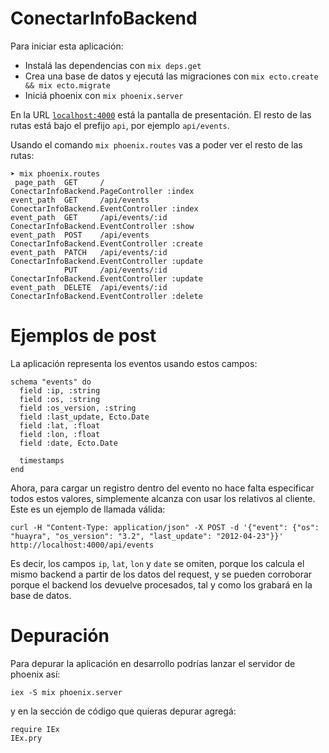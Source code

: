 # ConectarInfoBackend

Para iniciar esta aplicación:

  * Instalá las dependencias con `mix deps.get`
  * Crea una base de datos y ejecutá las migraciones con `mix ecto.create && mix ecto.migrate`
  * Iniciá phoenix con `mix phoenix.server`

En la URL [`localhost:4000`](http://localhost:4000) está la pantalla de presentación. El resto de las rutas está bajo el prefijo `api`, por ejemplo `api/events`.

Usando el comando `mix phoenix.routes` vas a poder ver el resto de las
rutas:

```
➤ mix phoenix.routes
 page_path  GET     /                ConectarInfoBackend.PageController :index
event_path  GET     /api/events      ConectarInfoBackend.EventController :index
event_path  GET     /api/events/:id  ConectarInfoBackend.EventController :show
event_path  POST    /api/events      ConectarInfoBackend.EventController :create
event_path  PATCH   /api/events/:id  ConectarInfoBackend.EventController :update
            PUT     /api/events/:id  ConectarInfoBackend.EventController :update
event_path  DELETE  /api/events/:id  ConectarInfoBackend.EventController :delete
```


# Ejemplos de post


La aplicación representa los eventos usando estos campos:

```
schema "events" do
  field :ip, :string
  field :os, :string
  field :os_version, :string
  field :last_update, Ecto.Date
  field :lat, :float
  field :lon, :float
  field :date, Ecto.Date

  timestamps
end
```

Ahora, para cargar un registro dentro del evento no hace falta especificar
todos estos valores, simplemente alcanza con usar los relativos al cliente. Este
es un ejemplo de llamada válida:


```
curl -H "Content-Type: application/json" -X POST -d '{"event": {"os": "huayra", "os_version": "3.2", "last_update": "2012-04-23"}}' http://localhost:4000/api/events
```

Es decir, los campos `ip`, `lat`, `lon` y `date` se omiten, porque los
calcula el mismo backend a partir de los datos del request, y se pueden
corroborar porque el backend los devuelve procesados, tal y como los grabará
en la base de datos.

# Depuración

Para depurar la aplicación en desarrollo podrías lanzar el servidor
de phoenix así:

```
iex -S mix phoenix.server
```

y en la sección de código que quieras depurar agregá:

```
require IEx
IEx.pry
```
